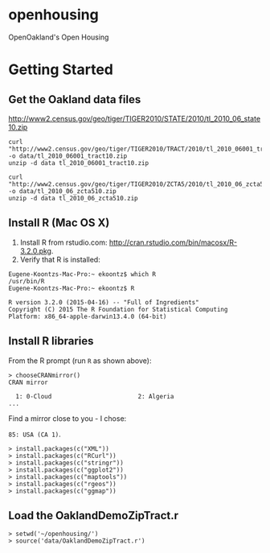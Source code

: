 # openhousing
OpenOakland's Open Housing 


# Getting Started

## Get the Oakland data files

http://www2.census.gov/geo/tiger/TIGER2010/STATE/2010/tl_2010_06_state10.zip

```
curl "http://www2.census.gov/geo/tiger/TIGER2010/TRACT/2010/tl_2010_06001_tract10.zip"  -o data/tl_2010_06001_tract10.zip
unzip -d data tl_2010_06001_tract10.zip
```

```
curl "http://www2.census.gov/geo/tiger/TIGER2010/ZCTA5/2010/tl_2010_06_zcta510.zip" -o data/tl_2010_06_zcta510.zip
unzip -d data tl_2010_06_zcta510.zip
```

## Install R (Mac OS X)

1. Install R from rstudio.com: http://cran.rstudio.com/bin/macosx/R-3.2.0.pkg.
1. Verify that R is installed:

```
Eugene-Koontzs-Mac-Pro:~ ekoontz$ which R
/usr/bin/R
Eugene-Koontzs-Mac-Pro:~ ekoontz$ R

R version 3.2.0 (2015-04-16) -- "Full of Ingredients"
Copyright (C) 2015 The R Foundation for Statistical Computing
Platform: x86_64-apple-darwin13.4.0 (64-bit)
```

## Install R libraries

From the R prompt (run ```R``` as shown above):

```
> chooseCRANmirror()
CRAN mirror

  1: 0-Cloud                        2: Algeria
...

```

Find a mirror close to you - I chose:

```85: USA (CA 1)```.

```
> install.packages(c("XML"))
> install.packages(c("RCurl"))
> install.packages(c("stringr"))
> install.packages(c("ggplot2"))
> install.packages(c("maptools"))
> install.packages(c("rgeos"))
> install.packages(c("ggmap"))
```

## Load the OaklandDemoZipTract.r

```
> setwd('~/openhousing/')
> source('data/OaklandDemoZipTract.r')
```




